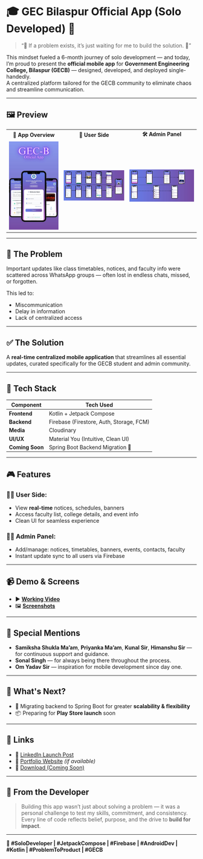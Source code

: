 # 🎓 GEC Bilaspur Official App (Solo Developed) 📱

> “🎯 If a problem exists, it’s just waiting for me to build the solution. 🎯”

This mindset fueled a 6-month journey of solo development — and today, I’m proud to present the **official mobile app** for **Government Engineering College, Bilaspur (GECB)** — designed, developed, and deployed single-handedly.  
A centralized platform tailored for the GECB community to eliminate chaos and streamline communication.  

---

## 🖼️ Preview

<table>
  <tr>
    <td align="center"><b>📱 App Overview</b></td>
    <td align="center"><b>👥 User Side</b></td>
    <td align="center"><b>🛠 Admin Panel</b></td>
  </tr>
  <tr>
    <td><img src="https://github.com/prahlad0007/GEC-B-App/blob/main/GECB.jpg" width="100%"/></td>
    <td><img src="https://github.com/prahlad0007/GEC-B-App/blob/main/user_side.jpg" width="100%"/></td>
    <td><img src="https://github.com/prahlad0007/GEC-B-App/blob/main/admin_side.jpg" width="100%"/></td>
  </tr>
</table>

---

## 🚩 The Problem

Important updates like class timetables, notices, and faculty info were scattered across WhatsApp groups — often lost in endless chats, missed, or forgotten.

This led to:
- Miscommunication
- Delay in information
- Lack of centralized access

---

## ✅ The Solution

A **real-time centralized mobile application** that streamlines all essential updates, curated specifically for the GECB student and admin community.

---

## 🔧 Tech Stack

| Component    | Tech Used                        |
|--------------|----------------------------------|
| **Frontend** | Kotlin + Jetpack Compose         |
| **Backend**  | Firebase (Firestore, Auth, Storage, FCM) |
| **Media**    | Cloudinary                       |
| **UI/UX**    | Material You (Intuitive, Clean UI) |
| **Coming Soon** | Spring Boot Backend Migration 🚀 |

---

## 🎮 Features

### 👨‍🎓 User Side:
- View **real-time** notices, schedules, banners
- Access faculty list, college details, and event info
- Clean UI for seamless experience

### 👨‍💻 Admin Panel:
- Add/manage: notices, timetables, banners, events, contacts, faculty
- Instant update sync to all users via Firebase

---

## 📹 Demo & Screens

- ▶️ [**Working Video**](https://lnkd.in/dQHxcmnv)
- 🖼️ [**Screenshots**](https://lnkd.in/dCGGAG6e)

---

## 🙏 Special Mentions

- **Samiksha Shukla Ma’am**, **Priyanka Ma’am**, **Kunal Sir**, **Himanshu Sir** — for continuous support and guidance.
- **Sonal Singh** — for always being there throughout the process.
- **Om Yadav Sir** — inspiration for mobile development since day one.

---

## 🚀 What's Next?

- 🎯 Migrating backend to Spring Boot for greater **scalability & flexibility**
- 📦 Preparing for **Play Store launch** soon

---

## 📌 Links

- 🔗 [LinkedIn Launch Post](https://www.linkedin.com/in/prahladyadav0007/)
- 🌟 [Portfolio Website](https://prahladyadav.dev) _(if available)_
- 📱 [Download (Coming Soon)](https://play.google.com/store)

---

## 💬 From the Developer

> Building this app wasn’t just about solving a problem — it was a personal challenge to test my skills, commitment, and consistency.  
> Every line of code reflects belief, purpose, and the drive to **build for impact**.

---

**🔖 #SoloDeveloper | #JetpackCompose | #Firebase | #AndroidDev | #Kotlin | #ProblemToProduct | #GECB**
